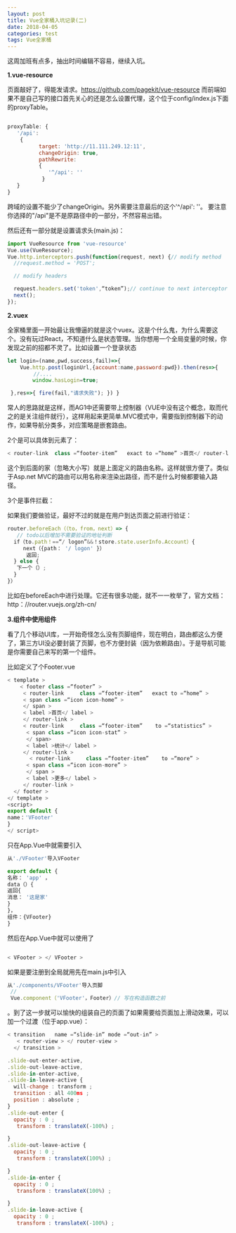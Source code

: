 ```yaml
---
layout: post
title: Vue全家桶入坑记录(二)
date: 2018-04-05
categories: test
tags: Vue全家桶
---
```


这周加班有点多，抽出时间编辑不容易，继续入坑。

**1.vue-resource**

页面敲好了，得能发请求。https://github.com/pagekit/vue-resource  而前端如果不是自己写的接口首先关心的还是怎么设置代理，这个位于config/index.js下面的proxyTable。

```javascript

proxyTable: {
   '/api':
    {
          target: 'http://11.111.249.12:11',
          changeOrigin: true,
          pathRewrite:
          {
             '^/api': ''
           }
   }
}

```
跨域的设置不能少了changeOrigin。另外需要注意最后的这个'^/api': ''。 要注意你选择的"/api"是不是原路径中的一部分，不然容易出错。

然后还有一部分就是设置请求头(main.js)：


```javascript
import VueResource from 'vue-resource'
Vue.use(VueResource);
Vue.http.interceptors.push(function(request, next) {// modify method
  //request.method = 'POST';

  // modify headers

  request.headers.set('token',“token”);// continue to next interceptor
  next();
});

```



**2.vuex**

全家桶里面一开始最让我懵逼的就是这个vuex。这是个什么鬼，为什么需要这个。没有玩过React，不知道什么是状态管理。当你想用一个全局变量的时候，你发现之前的招都不灵了。比如设置一个登录状态

```javascript
let login=(name,pwd,success,fail)=>{
    Vue.http.post(loginUrl,{account:name,password:pwd}).then(res=>{
　　　　　//....
        window.hasLogin=true;

 },res=>{ fire(fail,"请求失败"); }) }
```
常人的思路就是这样，而AG1中还需要带上控制器（VUE中没有这个概念，取而代之的是关注组件就行），这样用起来更简单.MVC模式中，需要指到控制器下的动作，如果导航分类多，对应策略是嵌套路由。

2个是可以具体到元素了：



```javascript
< router-link  class =“footer-item”   exact to =“home” >首页</ router-link >
```

这个到后面的家（忽略大小写）就是上面定义的路由名称。这样就很方便了。类似于Asp.net MVC的路由可以用名称来渲染出路径，而不是什么时候都要输入路径。

3个是事件拦截：

如果我们要做验证，最好不过的就是在用户到达页面之前进行验证：


```javascript
router.beforeEach（（to，from，next）=> {
   // todo以后增加不需要验证的地址判断
  if（to.path！==“/ logon”&&！store.state.userInfo.Account）{
     next（{path： '/ logon' }）
      返回;
  } else {
   下一个（）;
  }
}）

```

比如在beforeEach中进行处理。它还有很多功能，就不一一枚举了，官方文档：http：//router.vuejs.org/zh-cn/

**3.组件中使用组件**

看了几个移动UI库，一开始奇怪怎么没有页脚组件，现在明白，路由都这么方便了，第三方UI没必要封装了页脚，也不方便封装（因为依赖路由）。于是导航可能是你需要自己来写的第一个组件。

比如定义了个Footer.vue

```javascript
< template >
    < footer class =“footer” >
     < router-link     class =“footer-item”   exact to =“home” >
     < span class =“icon icon-home” >
     </ span >
     < label >首页</ label >
     </ router-link >
     < router-link     class =“footer-item”    to =“statistics” >
      < span class =“icon icon-stat“ >
      </ span>
      < label >统计</ label >
     </ router-link >
       < router-link     class =“footer-item”    to =“more” >
      < span class =“icon icon-more” >
      </ span >
      < label >更多</ label >
     </ router-link >
  </ footer >
</ template >
<script>
export default {
name：'VFooter'
}
</ script>

```

只在App.Vue中就需要引入

```javascript
从'./VFooter'导入VFooter

export default {
名称： 'app' ，
data（）{
返回{
消息： '这是家'
}
}，
组件：{VFooter}
}

```

然后在App.Vue中就可以使用了

```javascript

< VFooter > </ VFooter >

```

如果是要注册到全局就用先在main.js中引入

```javascript
从'./components/VFooter'导入页脚
 //
 Vue.component（'VFooter'，Footer）// 写在构造函数之前
```

。到了这一步就可以愉快的组装自己的页面了如果需要给页面加上滑动效果，可以加一个过渡（位于app.vue）：

```javascript
< transition   name =“slide-in” mode =“out-in” >
   < router-view > </ router-view >
  </ transition >
```

```javascript
.slide-out-enter-active,
.slide-out-leave-active,
.slide-in-enter-active,
.slide-in-leave-active {
  will-change : transform ;
  transition : all 400ms ;
  position : absolute ;
}
.slide-out-enter {
  opacity : 0 ;
   transform : translateX(-100%) ;

}
.slide-out-leave-active {
  opacity : 0 ;
   transform : translateX(100%) ;

}
.slide-in-enter {
  opacity : 0 ;
   transform : translateX(100%) ;

}
.slide-in-leave-active {
  opacity : 0 ;
   transform : translateX(-100%) ;
```
